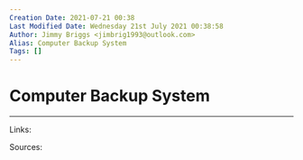 ```yaml
---
Creation Date: 2021-07-21 00:38
Last Modified Date: Wednesday 21st July 2021 00:38:58
Author: Jimmy Briggs <jimbrig1993@outlook.com>
Alias: Computer Backup System
Tags: []
---
```


# Computer Backup System

***

Links: 

Sources:


